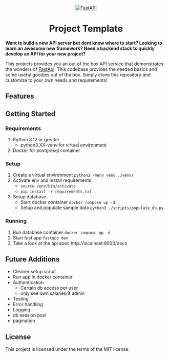 <p align="center">
  <a href="https://fastapi.tiangolo.com"><img src="https://fastapi.tiangolo.com/img/logo-margin/logo-teal.png" alt="FastAPI"></a>
</p>

<h1 align="center">Project Template</h1>

<b>Want to build a new API server but dont know where to start? Looking to learn an awesome new framework? Need a backend stack to quickly develop an API for your new project?</b>

This projects provides you an out of the box API service that demonstrates the wonders of [FastApi](https://fastapi.tiangolo.com/). This codebase provides the needed basics and some useful goodies out of the box. Simply clone this repository and customize to your own needs and requirements!

## Features

## Getting Started

### Requirements
1. Python 3.12 or greater
    - python3.XX-venv for virtual environment
2. Docker for postgresql container

### Setup

1. Create a virtual environment `python3 -menv venv ./venv/`
2. Activate env and install requirements
    - `source venv/bin/activate`
    - `pip install -r requirements.txt`
2. Setup database
    - Start docker container `docker compose up -d`
    - Setup and populate sample data `python3 ./scripts/populate_db.py`

### Running
1. Run database container `docker compose up -d`
2. Start fast app `fastapp dev`
3. Take a look at the api spec http://localhost:8000/docs 

## Future Additions
- Cleaner setup script
- Run app in docker container
- Authentication
    - Certain db access per user
    - only see own salaries/if admin
- Testing
- Error handling
- Logging
- db session pool
- pagination

## License
This project is licensed under the terms of the MIT license.